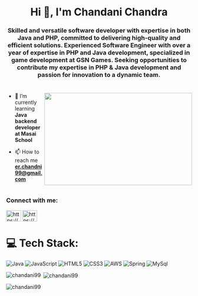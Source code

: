 <h1 align="center">Hi 👋, I'm Chandani Chandra</h1>
<h3 align="center"> Skilled and versatile software developer with expertise in both Java and PHP, committed to delivering high-quality and efficient solutions. Experienced Software Engineer with over a year of expertise in PHP and Java development, specialized in game development at GSN Games. Seeking opportunities to contribute my expertise in PHP & Java development and passion for innovation to a dynamic team. </h3>

#

<img align="right" src="https://media4.giphy.com/media/L1R1tvI9svkIWwpVYr/giphy.gif" width="400" height="250"/>

- 🌱 I’m currently learning **Java backend developer at Masai School**

- 📫 How to reach me **er.chandni99@gmail.com**
# 
<h3 align="left">Connect with me:</h3>
<p align="left">
<a href="https://linkedin.com/in/https://www.linkedin.com/in/chandani-chandra-6a6028bb/" target="blank"><img align="center" src="https://raw.githubusercontent.com/rahuldkjain/github-profile-readme-generator/master/src/images/icons/Social/linked-in-alt.svg" alt="https://www.linkedin.com/in/chandani-chandra-6a6028bb/" height="30" width="40" /></a>
<a href="https://www.hackerrank.com/https://www.hackerrank.com/chandni786" target="blank"><img align="center" src="https://raw.githubusercontent.com/rahuldkjain/github-profile-readme-generator/master/src/images/icons/Social/hackerrank.svg" alt="https://www.hackerrank.com/chandni786" height="30" width="40" /></a>
</p>

# 💻 Tech Stack:
![Java](https://img.shields.io/badge/java-%23ED8B00.svg?style=for-the-badge&logo=java&logoColor=white) ![JavaScript](https://img.shields.io/badge/javascript-%23323330.svg?style=for-the-badge&logo=javascript&logoColor=%23F7DF1E) ![HTML5](https://img.shields.io/badge/html5-%23E34F26.svg?style=for-the-badge&logo=html5&logoColor=white) ![CSS3](https://img.shields.io/badge/css3-%231572B6.svg?style=for-the-badge&logo=css3&logoColor=white) ![AWS](https://img.shields.io/badge/AWS-%23FF9900.svg?style=for-the-badge&logo=amazon-aws&logoColor=white)  ![Spring](https://img.shields.io/badge/spring-%236DB33F.svg?style=for-the-badge&logo=spring&logoColor=white)  ![MySql](https://img.shields.io/badge/MySql-%23563D7C.svg?style=for-the-badge&logo=MySql&logoColor=white)

<p><img align="left" src="https://github-readme-stats.vercel.app/api/top-langs?username=chandani99&show_icons=true&locale=en&layout=compact" alt="chandani99" /></p>

<p>&nbsp;<img align="center" src="https://github-readme-stats.vercel.app/api?username=chandani99&show_icons=true&locale=en" alt="chandani99" /></p>

<p><img align="center" src="https://github-readme-streak-stats.herokuapp.com/?user=chandani99&" alt="chandani99" /></p>
